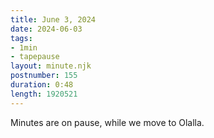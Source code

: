 ```yaml
---
title: June 3, 2024
date: 2024-06-03
tags:
- 1min
- tapepause
layout: minute.njk
postnumber: 155
duration: 0:48
length: 1920521
---
```

Minutes are on pause, while we move to Olalla.